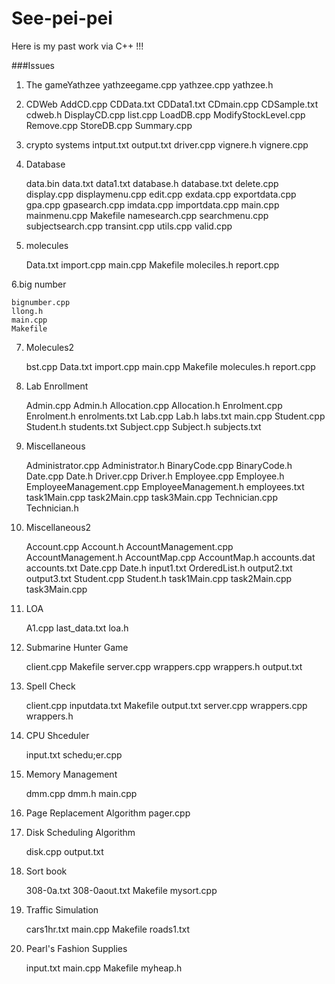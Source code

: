 See-pei-pei
===========

Here is my past work via C++ !!!

###Issues
1. The gameYathzee
    yathzeegame.cpp
    yathzee.cpp
    yathzee.h


2. CDWeb
    AddCD.cpp
    CDData.txt
    CDData1.txt
    CDmain.cpp
    CDSample.txt
    cdweb.h
    DisplayCD.cpp
    list.cpp
    LoadDB.cpp
    ModifyStockLevel.cpp
    Remove.cpp
    StoreDB.cpp
    Summary.cpp


3. crypto systems
    intput.txt
    output.txt
    driver.cpp
    vignere.h
    vignere.cpp


4. Database


    data.bin
    data.txt
    data1.txt
    database.h
    database.txt
    delete.cpp
    display.cpp
    displaymenu.cpp
    edit.cpp
    exdata.cpp
    exportdata.cpp
    gpa.cpp
    gpasearch.cpp
    imdata.cpp
    importdata.cpp
    main.cpp
    mainmenu.cpp
    Makefile
    namesearch.cpp
    searchmenu.cpp
    subjectsearch.cpp
    transint.cpp
    utils.cpp
    valid.cpp
    
    
5. molecules

    Data.txt
    import.cpp
    main.cpp
    Makefile
    moleciles.h
    report.cpp
    
    
6.big number


    bignumber.cpp
    llong.h
    main.cpp
    Makefile
    
    
7. Molecules2

    bst.cpp
    Data.txt
    import.cpp
    main.cpp
    Makefile
    molecules.h
    report.cpp
    
    
8. Lab Enrollment

    Admin.cpp
    Admin.h
    Allocation.cpp
    Allocation.h
    Enrolment.cpp
    Enrolment.h
    enrolments.txt
    Lab.cpp
    Lab.h
    labs.txt
    main.cpp
    Student.cpp
    Student.h
    students.txt
    Subject.cpp
    Subject.h
    subjects.txt
    
    
9. Miscellaneous

    Administrator.cpp
    Administrator.h
    BinaryCode.cpp
    BinaryCode.h
    Date.cpp
    Date.h
    Driver.cpp
    Driver.h
    Employee.cpp
    Employee.h
    EmployeeManagement.cpp
    EmployeeManagement.h
    employees.txt
    task1Main.cpp
    task2Main.cpp
    task3Main.cpp
    Technician.cpp
    Technician.h
    
    
10. Miscellaneous2

    Account.cpp
    Account.h
    AccountManagement.cpp
    AccountManagement.h
    AccountMap.cpp
    AccountMap.h
    accounts.dat
    accounts.txt
    Date.cpp
    Date.h
    input1.txt
    OrderedList.h
    output2.txt
    output3.txt
    Student.cpp
    Student.h
    task1Main.cpp
    task2Main.cpp
    task3Main.cpp
    
    
11. LOA

    A1.cpp
    last_data.txt
    loa.h
    
    
12. Submarine Hunter Game

    client.cpp
    Makefile
    server.cpp
    wrappers.cpp
    wrappers.h
    output.txt
    
    
13. Spell Check

    client.cpp
    inputdata.txt
    Makefile
    output.txt
    server.cpp
    wrappers.cpp
    wrappers.h
    
    
14. CPU Shceduler

    input.txt
    schedu;er.cpp
    
    
15. Memory Management

    dmm.cpp
    dmm.h
    main.cpp 
    
    
16. Page Replacement Algorithm
    pager.cpp


17. Disk Scheduling Algorithm

    disk.cpp
    output.txt
    
    
18. Sort book

    308-0a.txt
    308-0aout.txt
    Makefile
    mysort.cpp
    
    
19. Traffic Simulation

    cars1hr.txt
    main.cpp
    Makefile
    roads1.txt
    
    
20. Pearl's Fashion Supplies

    input.txt
    main.cpp
    Makefile
    myheap.h
     
